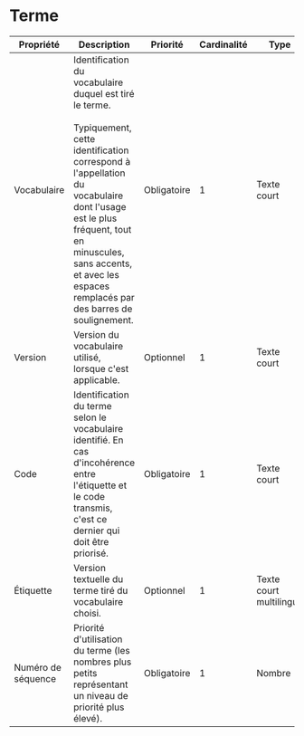 # Terme

| Propriété | Description | Priorité | Cardinalité | Type |
| ------------ | ------------- | ------------ | ------------ |------------ |
| Vocabulaire | Identification du vocabulaire duquel est tiré le terme.<br><br>Typiquement, cette identification correspond à l'appellation du vocabulaire dont l'usage est le plus fréquent, tout en minuscules, sans accents, et avec les espaces remplacés par des barres de soulignement. | Obligatoire | 1 | Texte court |
| Version | Version du vocabulaire utilisé, lorsque c'est applicable. | Optionnel | 1 | Texte court |
| Code | Identification du terme selon le vocabulaire identifié. En cas d'incohérence entre l'étiquette et le code transmis, c'est ce dernier qui doit être priorisé. | Obligatoire | 1 | Texte court |
| Étiquette | Version textuelle du terme tiré du vocabulaire choisi. | Optionnel | 1 | Texte court multilingue |
| Numéro de séquence | Priorité d'utilisation du terme (les nombres plus petits représentant un niveau de priorité plus élevé). | Obligatoire | 1 | Nombre |
